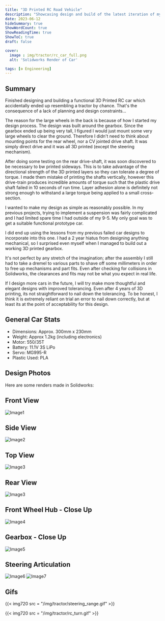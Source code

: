 ```yaml
---
title: "3D Printed RC Road Vehicle"
description: "Showcasing design and build of the latest iteration of my 3D printed car"
date: 2023-06-12
hideSummary: true
ShowWordCount: true
ShowReadingTime: true
ShowToC: true
draft: false

cover:
  image : img/tractor/rc_car_full.png
  alt: 'Solidworks Render of Car'

tags: [⚙️ Engineering]
---
```


## Summary

Finished designing and building a functional 3D Printed RC car which accidentally ended up resembling a tractor by chance. That's the consequence of a lack of planning and design constraints...

The reason for the large wheels in the back is because of how I started my design process. The design was built around the gearbox. Since the gearbox ended up being very tall, I figured I would just mount some very large wheels to clear the ground. Therefore I didn't need to think about mounting points for the rear wheel, nor a CV jointed drive shaft. It was simply direct drive and it was all 3D printed (except the steering mechanism).

After doing some testing on the rear drive-shaft, it was soon discovered to be necessary to bw printed sideways. This is to take advantage of the directional strength of the 3D printed layers so they can tolerate a degree of torque. I made them mistake of printing the shafts vertically, however this drive-train produces incredible amounts of torque such that the plastic drive shaft failed in 10 seconds of run time. Layer adhesion alone is definitely not strong enough to withstand a large torque being applied to a small cross-section.

I wanted to make my design as simple as reasonably possible. In my previous projects, trying to implement a suspension was fairly complicated and I had limited spare time I had outside of my 9-5. My only goal was to get a suitable functional prototype car.

I did end up using the lessons from my previous failed car designs to incorporate into this one. I had a 2 year hiatus from designing anything mechanical, so I surprised even myself when I managed to build out a working 3D printed gearbox.

It's not perfect by any stretch of the imagination; after the assembly I still had to take a dremel to various parts to shave off some millimeters in order to free up mechanisms and part fits. Even after checking for collisions in Solidworks, the clearances and fits may not be what you expect in real life.

If I design more cars in the future, I will try make more thoughtful and elegant designs with improved tolerancing. Even after 4 years of 3D printing, its not straightforward to nail down the tolerancing. To be honest, I think it is extremely reliant on trial an error to nail down correctly, but at least its at the point of acceptability for this design.


## General Car Stats

- Dimensions: Approx. 300mm x 230mm
- Weight: Approx 1.2kg (including electronics)
- Motor: 550/35T
- Battery: 11.1V 3S LiPo
- Servo: MG995-R
- Plastic Used: PLA

## Design Photos

Here are some renders made in Solidworks:

## Front View
![Image1](/img/tractor/rc_car_front.png)
## Side View
![Image2](/img/tractor/rc_car_side.png)
## Top View
![Image3](/img/tractor/rc_car_top.png)
## Rear View
![Image3](/img/tractor/rc_car_rear_top.png)
## Front Wheel Hub - Close Up
![Image4](/img/tractor/rc_tractor_front_wheel.png)
## Gearbox - Close Up
![Image5](/img/tractor/rc_tractor_gears.png)
## Steering Articulation
![Image6](/img/tractor/rc_tractor_steeringL.png)
![Image7](/img/tractor/rc_tractor_steeringR.png)


## Gifs

{{< img720 src = "/img/tractor/steering_range.gif" >}}

{{< img720 src = "/img/tractor/rc_turn.gif" >}}
